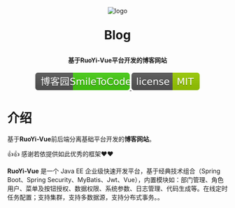 <p align="center">
	<img alt="logo" src="../favicon.ico">
</p>
<h1 align="center" style="margin: 30px 0 30px; font-weight: bold;">Blog</h1>
<h4 align="center">基于RuoYi-Vue平台开发的博客网站</h4>
<p align="center">
<a target="_blank" href="https://www.cnblogs.com/Ning-Blog/">
<img src="../博客园-SmileToCode-brightgreen.svg" ></img>
</a>
<a target="_blank" href="https://gitee.com/Ning310975876/ruo-yi-vue-blog/blob/master/LICENSE">
<img src="../apistatus.svg"></img>
</a>
</p>


# 介绍

基于**RuoYi-Vue**前后端分离基础平台开发的**博客网站**。

👍👍 感谢若依提供如此优秀的框架❤️❤️ 

**RuoYi-Vue** 是一个 Java EE 企业级快速开发平台，基于经典技术组合（Spring Boot、Spring Security、MyBatis、Jwt、Vue），内置模块如：部门管理、角色用户、菜单及按钮授权、数据权限、系统参数、日志管理、代码生成等。在线定时任务配置；支持集群，支持多数据源，支持分布式事务。。



